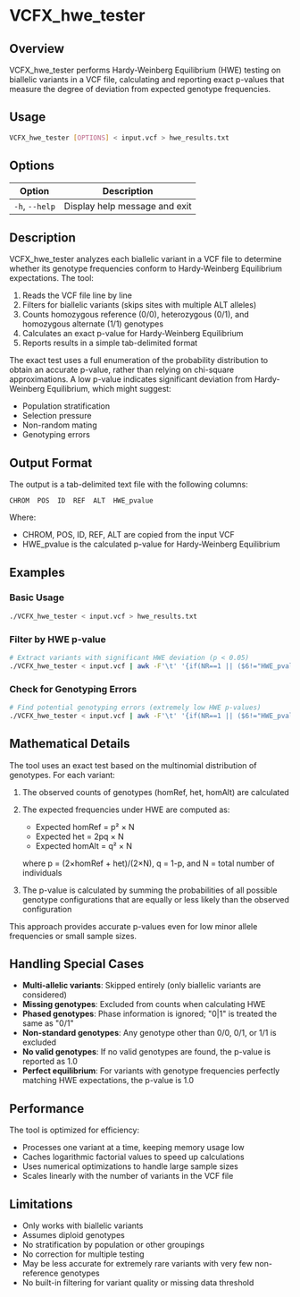 # VCFX_hwe_tester

## Overview

VCFX_hwe_tester performs Hardy-Weinberg Equilibrium (HWE) testing on biallelic variants in a VCF file, calculating and reporting exact p-values that measure the degree of deviation from expected genotype frequencies.

## Usage

```bash
VCFX_hwe_tester [OPTIONS] < input.vcf > hwe_results.txt
```

## Options

| Option | Description |
|--------|-------------|
| `-h`, `--help` | Display help message and exit |

## Description

VCFX_hwe_tester analyzes each biallelic variant in a VCF file to determine whether its genotype frequencies conform to Hardy-Weinberg Equilibrium expectations. The tool:

1. Reads the VCF file line by line
2. Filters for biallelic variants (skips sites with multiple ALT alleles)
3. Counts homozygous reference (0/0), heterozygous (0/1), and homozygous alternate (1/1) genotypes
4. Calculates an exact p-value for Hardy-Weinberg Equilibrium
5. Reports results in a simple tab-delimited format

The exact test uses a full enumeration of the probability distribution to obtain an accurate p-value, rather than relying on chi-square approximations. A low p-value indicates significant deviation from Hardy-Weinberg Equilibrium, which might suggest:
- Population stratification
- Selection pressure
- Non-random mating
- Genotyping errors

## Output Format

The output is a tab-delimited text file with the following columns:

```
CHROM  POS  ID  REF  ALT  HWE_pvalue
```

Where:
- CHROM, POS, ID, REF, ALT are copied from the input VCF
- HWE_pvalue is the calculated p-value for Hardy-Weinberg Equilibrium

## Examples

### Basic Usage

```bash
./VCFX_hwe_tester < input.vcf > hwe_results.txt
```

### Filter by HWE p-value

```bash
# Extract variants with significant HWE deviation (p < 0.05)
./VCFX_hwe_tester < input.vcf | awk -F'\t' '{if(NR==1 || ($6!="HWE_pvalue" && $6<0.05)) print}' > hwe_significant.txt
```

### Check for Genotyping Errors

```bash
# Find potential genotyping errors (extremely low HWE p-values)
./VCFX_hwe_tester < input.vcf | awk -F'\t' '{if(NR==1 || ($6!="HWE_pvalue" && $6<0.0001)) print}' > potential_errors.txt
```

## Mathematical Details

The tool uses an exact test based on the multinomial distribution of genotypes. For each variant:

1. The observed counts of genotypes (homRef, het, homAlt) are calculated
2. The expected frequencies under HWE are computed as:
   - Expected homRef = p² × N
   - Expected het = 2pq × N
   - Expected homAlt = q² × N
   
   where p = (2×homRef + het)/(2×N), q = 1-p, and N = total number of individuals

3. The p-value is calculated by summing the probabilities of all possible genotype configurations that are equally or less likely than the observed configuration

This approach provides accurate p-values even for low minor allele frequencies or small sample sizes.

## Handling Special Cases

- **Multi-allelic variants**: Skipped entirely (only biallelic variants are considered)
- **Missing genotypes**: Excluded from counts when calculating HWE
- **Phased genotypes**: Phase information is ignored; "0|1" is treated the same as "0/1"
- **Non-standard genotypes**: Any genotype other than 0/0, 0/1, or 1/1 is excluded
- **No valid genotypes**: If no valid genotypes are found, the p-value is reported as 1.0
- **Perfect equilibrium**: For variants with genotype frequencies perfectly matching HWE expectations, the p-value is 1.0

## Performance

The tool is optimized for efficiency:
- Processes one variant at a time, keeping memory usage low
- Caches logarithmic factorial values to speed up calculations
- Uses numerical optimizations to handle large sample sizes
- Scales linearly with the number of variants in the VCF file

## Limitations

- Only works with biallelic variants
- Assumes diploid genotypes
- No stratification by population or other groupings
- No correction for multiple testing
- May be less accurate for extremely rare variants with very few non-reference genotypes
- No built-in filtering for variant quality or missing data threshold 